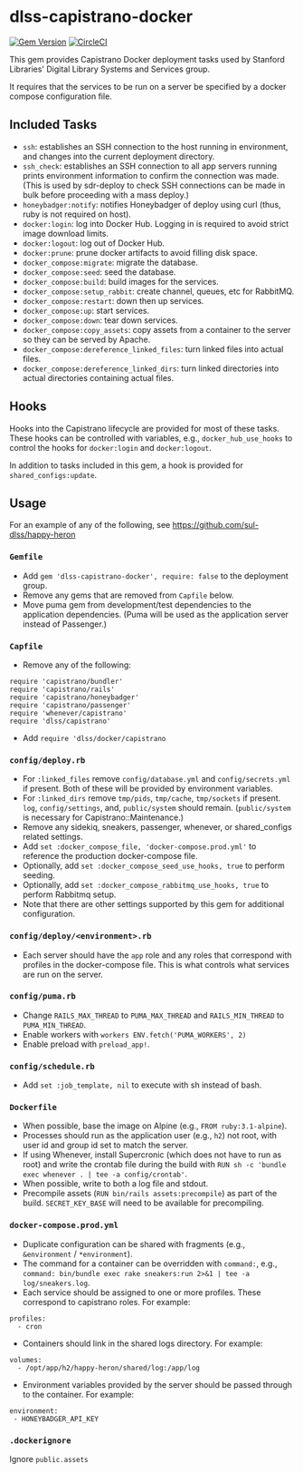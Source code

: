 # dlss-capistrano-docker

[![Gem Version](https://badge.fury.io/rb/dlss-capistrano-docker.svg)](https://badge.fury.io/rb/dlss-capistrano-docker)
[![CircleCI](https://circleci.com/gh/sul-dlss/dlss-capistrano-docker.svg?style=svg)](https://circleci.com/gh/sul-dlss/dlss-capistrano-docker)


This gem provides Capistrano Docker deployment tasks used by Stanford Libraries' Digital Library Systems and Services group.

It requires that the services to be run on a server be specified by a docker compose configuration file.

## Included Tasks
* `ssh`: establishes an SSH connection to the host running in environment, and changes into the current deployment directory.
* `ssh_check`: establishes an SSH connection to all app servers running prints environment information to confirm the connection was made. (This is used by sdr-deploy to check SSH connections can be made in bulk before proceeding with a mass deploy.)
* `honeybadger:notify`: notifies Honeybadger of deploy using curl (thus, ruby is not required on host).
* `docker:login`: log into Docker Hub. Logging in is required to avoid strict image download limits.
* `docker:logout`: log out of Docker Hub.
* `docker:prune`: prune docker artifacts to avoid filling disk space.
* `docker_compose:migrate`: migrate the database.
* `docker_compose:seed`: seed the database.
* `docker_compose:build`: build images for the services.
* `docker_compose:setup_rabbit`: create channel, queues, etc for RabbitMQ.
* `docker_compose:restart`: down then up services.
* `docker_compose:up`: start services.
* `docker_compose:down`: tear down services.
* `docker_compose:copy_assets`: copy assets from a container to the server so they can be served by Apache.
* `docker_compose:dereference_linked_files`: turn linked files into actual files.
* `docker_compose:dereference_linked_dirs`: turn linked directories into actual directories containing actual files.

## Hooks
Hooks into the Capistrano lifecycle are provided for most of these tasks. These hooks can be controlled with variables, e.g., `docker_hub_use_hooks` to control the hooks for `docker:login` and `docker:logout`.

In addition to tasks included in this gem, a hook is provided for `shared_configs:update`.

## Usage
For an example of any of the following, see https://github.com/sul-dlss/happy-heron

### `Gemfile`
* Add `gem 'dlss-capistrano-docker', require: false` to the deployment group.
* Remove any gems that are removed from `Capfile` below.
* Move puma gem from development/test dependencies to the application dependencies. (Puma will be used as the application server instead of Passenger.)

### `Capfile`
* Remove any of the following:
```
require 'capistrano/bundler'
require 'capistrano/rails'
require 'capistrano/honeybadger'
require 'capistrano/passenger'
require 'whenever/capistrano'
require 'dlss/capistrano'
```
* Add `require 'dlss/docker/capistrano`

### `config/deploy.rb`
* For `:linked_files` remove `config/database.yml` and `config/secrets.yml` if present. Both of these will be provided by environment variables.
* For `:linked_dirs` remove `tmp/pids`, `tmp/cache`, `tmp/sockets` if present. `log`, `config/settings`, and, `public/system` should remain. (`public/system` is necessary for Capistrano::Maintenance.)
* Remove any sidekiq, sneakers, passenger, whenever, or shared_configs related settings.
* Add `set :docker_compose_file, 'docker-compose.prod.yml'` to reference the production docker-compose file.
* Optionally, add `set :docker_compose_seed_use_hooks, true` to perform seeding.
* Optionally, add `set :docker_compose_rabbitmq_use_hooks, true` to perform Rabbitmq setup.
* Note that there are other settings supported by this gem for additional configuration.

### `config/deploy/<environment>.rb`
* Each server should have the `app` role and any roles that correspond with profiles in the docker-compose file. This is what controls what services are run on the server.

### `config/puma.rb`
* Change `RAILS_MAX_THREAD` to `PUMA_MAX_THREAD` and `RAILS_MIN_THREAD` to `PUMA_MIN_THREAD`.
* Enable workers with `workers ENV.fetch('PUMA_WORKERS', 2)`
* Enable preload with `preload_app!`.

### `config/schedule.rb`
* Add `set :job_template, nil` to execute with sh instead of bash.

### `Dockerfile`
* When possible, base the image on Alpine (e.g., `FROM ruby:3.1-alpine`).
* Processes should run as the application user (e.g., `h2`) not root, with user id and group id set to match the server.
* If using Whenever, install Supercronic (which does not have to run as root) and write the crontab file during the build with `RUN sh -c 'bundle exec whenever . | tee -a config/crontab'`.
* When possible, write to both a log file and stdout.
* Precompile assets (`RUN bin/rails assets:precompile`) as part of the build. `SECRET_KEY_BASE` will need to be available for precompiling.

### `docker-compose.prod.yml`
* Duplicate configuration can be shared with fragments (e.g., `&environment` / `*environment`).
* The command for a container can be overridden with `command:`, e.g., `command: bin/bundle exec rake sneakers:run 2>&1 | tee -a log/sneakers.log`.
* Each service should be assigned to one or more profiles. These correspond to capistrano roles. For example:
```
profiles:
  - cron
```
* Containers should link in the shared logs directory. For example:
```
volumes:
  - /opt/app/h2/happy-heron/shared/log:/app/log
```
* Environment variables provided by the server should be passed through to the container. For example:
```
environment:
 - HONEYBADGER_API_KEY
```

### `.dockerignore`
Ignore `public.assets`
